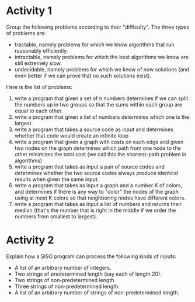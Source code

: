 # Activity 1

Group the following problems according to their "difficulty". The three types of problems are:

- tractable, namely problems for which we know algorithms that run reasonably efficiently.
- intractable, namely problems for which the best algorithms we know are still extremely slow.
- undecidable, namely problems for which we know of now solutions (and even better if we can prove that no such solutions exist).

Here is the list of problems:

1. write a program that given a set of n numbers determines if we can split the numbers up in two groups so that the sums within each group are equal to each other.
2. write a program that given a list of numbers determines which one is the largest.
3. write a program that takes a source code as input and determines whether that code would create an infinite loop
4. write a program that given a graph with costs on each edge and given two nodes on the graph determines which path from one node to the other minimizes the total cost (we call this the shortest-path problem in algorithms)
5. write a program that takes as input a pair of source codes and determines whether the two source codes always produce identical results when given the same input.
6. write a program that takes as input a graph and a number K of colors, and determines if there is any way to "color" the nodes of the graph using at most K colors so that neighboring nodes have different colors.
7. write a program that takes as input a list of numbers and returns their median (that's the number that is right in the middle if we order the numbers from smallest to largest).

# Activity 2

Explain how a SISO program can process the following kinds of inputs:

- A list of an arbitrary number of integers.
- Two strings of predetermined length (say each of length 20).
- Two strings of non-predetermined length.
- Three strings of non-predetermined length.
- A list of an arbitrary number of strings of non-predetermined length.
